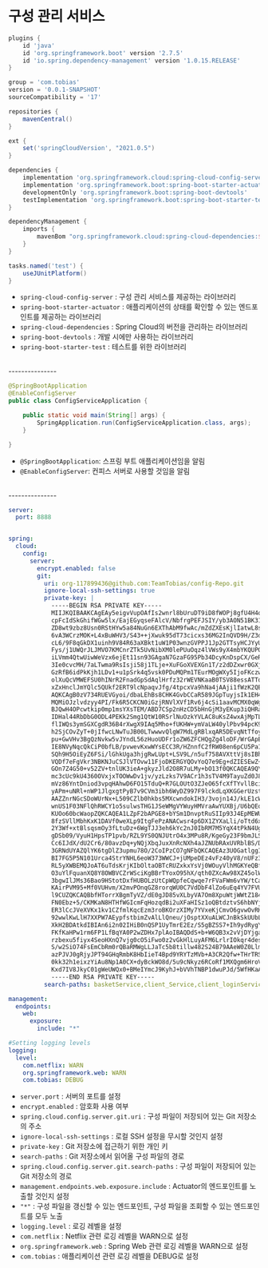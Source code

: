 # 구성 관리 서비스

```groovy
plugins {
    id 'java'
    id 'org.springframework.boot' version '2.7.5'
    id 'io.spring.dependency-management' version '1.0.15.RELEASE'
}

group = 'com.tobias'
version = '0.0.1-SNAPSHOT'
sourceCompatibility = '17'

repositories {
    mavenCentral()
}

ext {
    set('springCloudVersion', "2021.0.5")
}

dependencies {
    implementation 'org.springframework.cloud:spring-cloud-config-server'
    implementation 'org.springframework.boot:spring-boot-starter-actuator'
    developmentOnly 'org.springframework.boot:spring-boot-devtools'
    testImplementation 'org.springframework.boot:spring-boot-starter-test'
}

dependencyManagement {
    imports {
        mavenBom "org.springframework.cloud:spring-cloud-dependencies:${springCloudVersion}"
    }
}

tasks.named('test') {
    useJUnitPlatform()
}
```

- `spring-cloud-config-server` : 구성 관리 서비스를 제공하는 라이브러리
- `spring-boot-starter-actuator` : 애플리케이션의 상태를 확인할 수 있는 엔드포인트를 제공하는 라이브러리
- `spring-cloud-dependencies` : Spring Cloud의 버전을 관리하는 라이브러리
- `spring-boot-devtools` : 개발 시에만 사용하는 라이브러리
- `spring-boot-starter-test` : 테스트를 위한 라이브러리


<br/>
---------------

```java
@SpringBootApplication
@EnableConfigServer
public class ConfigServiceApplication {

    public static void main(String[] args) {
        SpringApplication.run(ConfigServiceApplication.class, args);
    }

}
```

- ``@SpringBootApplication``: 스프링 부트 애플리케이션임을 알림
- ``@EnableConfigServer``: 컨피스 서버로 사용할 것임을 알림


<br/>
---------------

```yaml
server:
  port: 8888


spring:
  cloud:
    config:
      server:
        encrypt.enabled: false
        git:
          uri: org-117899436@github.com:TeamTobias/config-Repo.git
          ignore-local-ssh-settings: true
          private-key: |
            -----BEGIN RSA PRIVATE KEY-----
            MIIJKQIBAAKCAgEAy5eigvVupOAfIs2wnrl8bUruDT9iD8fWOPj8gfU4H4q2jw8B
            cpFcIdSkGhifWGw5lx/EajEGyqseFAlcV/NbfrgPEFJSIY/yb3AON51BK31c8YWU
            ZD8wt9zbz8Usn0RStHYw5a84NuGn6EXThAbM9fwAc/mZdZXEsKjlIatwL8sgehS0
            6vA3WCrzMOK+L4xBuWHV3/S43++jXwuk95dT73cicxs36MG2InQVD9H/Z3dJmQbh
            cL6/9F8qGkDX1uinh9V84R63aXBkt1uW1P03wnzGVPPJ1Jp2GTTsyHCJYyUeXEh8
            Fys/j1UWQrJLJMVO7KMCnrZTk5UvNibXM0lePUuOqz4lVWs9yX4mbYKQUPOgFPBj
            iLVmm4QtwUiwWeVzx6ejEt11sn93GAgaN7GzaFG95Pb34DcyKnDspCX/GeRpBfmz
            3Ie0cvcMH/7aLTwma9RsIsji58j1TLje+XuFGoXVEXGn1T/z2dDZxwr0GXjPjlRC
            GzRfB6idPkKjh1LDv1+u1pSrk4q5vsk0PDuMQPm1TEurMOgWXy5IjoFKczwHJ6iT
            olXuQcVMWEFSU0hINrR2FnadGpSdAqlHrfz32rWEVNKaaB0TSV88essATTqJIURV
            xZxHnclJmYQlc5QUkf2ERT9lcNpaqvJfg/4tpcxVa9hNa4jAAji1fWzK2QECAwEA
            AQKCAgB0zV734RUEVGyoi/dbaLEhBs8CHK4GvbCCaR589JGpTuyjsIk1EH4aDqPD
            MQMiOJzlvdzyy4PI/Fk6R5CKCN0iGzjRNVlXVf1Rv6j4cSi1aavMCMX0qWgq4/Pc
            BJQwH4OPcwtkip0mp1msYXsTEM/ABD7CSp2nHzCD5bHnGjM3yEKup3iQHRazZ5i0
            IDHal44RbDbG0ODL4PEKk2Smg1QtW10RSrlNuOzkYVLAC8uKsZ4wxAjMpTL9YSeH
            flIWQs3ymSGXCgdR36B4rXwgX9IAq5Mho+fUKHW+ymVaLW40ylPbv94pcK97bOZj
            h2SjCOvZyT+0jIfwcLNwTuJB00LTwwwvQlgW7MdLgRBlxqAR5DEvqNtTfoyz9v0d
            pu+GwVHv3BgQzNvkw5vJYndL56zHuoUDFr1oZW6ZFCHQgZg4loDF/WrGApEKy7FK
            IE8NVyNqcQkCiP0bfLB/pvwevKxwWYsECC3R/HZnnfC2fRW08en6pCU5Pa15Lk+l
            SQh9H5OiEyZ6FSi/lGhkUga3hjgRwLUpt+LSV9L/n5uf758AVXttVj8sIBhiaihd
            VQDf7eFgVkr3NBKNJuCSJlVTOvw11FjoDKERGYQOvYoQ7e9Eg+dZIESEwZ+HojKN
            GOn7Z4G50+v52ZV+tnlUK3ieA+gkyzJld2O8R7uLMy+bO13f0QKCAQEA9QYXqViu
            mc3cUc9kU4360OVxjxTOOWwDv1jv/yzLzks7V9ACr1h3sTV4M9TayuZd0J8LFGU4
            mVz86YntDniod3vpqHAhwD6FO15TduQ+R7GLOUtO3ZJeO65fcXfTYvllBcifCrfc
            yAPm+uNRl+nWP1JlgxgtPyB7v9CVm3ibh6WyDZ997F9lckdLqXKGGerUzste8AkK
            AAZZnrNGcSDoWUrNx+L509CZlb0hkbs5MXcwndokIH3/3vojn14J/kLE1cWCqlyB
            wnUS1F03NFlQhRWCY1o5sulwsTHG1JSeWMgVYWuyHMVraAwYUXBj/U6bQEo2S4/g
            KUOo60bcWaopZQKCAQEA1LZpF2bAPGE8+bYSm1DnvptRuSIIp93J4EpMEWU7Mhh9
            8fzSVllMbhKxK1DAVf0weXLp9ItgFePzANACwsr4p6DX1ZYXaLli/oTtd6xOfkCk
            2Y3Wf+xtBlsqsmOy3fLtuDz+6WgTJJ3eh6kYc2nJ0IbRM7M5YqX4tPkN4UgIsiUP
            gDSb09/VyuH1HpsTP1pvb/RZL9YS0QNJUtrO4x3MPu8R/KgeGy23F9bmJLSEEyv5
            Cc6IJdX/dU2Cr6/80avzDq+yNQjXbqJuxXnRcNXh4aJZNUbRAxUVRblBS/DAagTl
            3GRNdUYAZQlYK6tgDlZ3upmu78O/2CoIPzCO7gNFbQKCAQEAz3UOGatlggIkFfyU
            BI7FG5P5N101Urca4StrYNHL6eoW373WWCJ+jUMpeDEz4vFz40yV8/nUFz39Qbsv
            RL5yXWBEMQJoAT6uTdsKrjKIbOltaOBTcRUZxkxYsVj0WOuyVlhMGKYeQBfVvP01
            O3uYlFquanXQ8Y8OWBVCZrWSciKgBBrTYoxO95hX/qth0ZXcAw98XZ45olW+EbnW
            3bgwIlJMs36Bao9HStotDxfHUBOLzUtCpWQpfeCqwqe7rFVaFWm6vYW/tCat/7LB
            KAirPVM95+Mf0VUHvm/X2mvPOnqGZ8rorqWU0C7VdDbF4lZo6uEq4YV7FVUdM7/2
            l9CUZQKCAQBbfHTorrXBgmTyVZ/dE0gJD85vXLbyVA7Om8XpuWtjWWtZ184ze0bH
            FN0Ebz+5/CKMKaN8HTHfWGIcmFqHozqdBi2uXFaHISz1oQBtdztvS6hbNYjrDim6
            ER3lCcJVeXVKx1kv1CZfmlKqcEzm3roBKOrzXIMy7YVxeKjCmvO6gvwOvRHEZ8IQ
            92wwlKwLlH7XXPW7AEypfstbimZvAlLlQneu/jOsptXXuALWCJnBkSkUUbL26vpr
            XkH2BDAtkdIBIAn6i2n02IHiB0nQSP1UyTmrE2Ez/S5gBZSS7+Ih9ydRygYSiWAE
            FKfKaHPw1rm6FP1LfBqYA0P2wZDHx7plAoIBAQDdS+b+W6QB3x2vVjDYjga+seUK
            rzbexu5fiyx4SeoHXnQ7vjg0cO5iFwo0z2vGkHlLuyAFM6LrlrIOkqr4desy7r3S
            S/w2SiO74FsEmCbRm0rQBaRMWgLLJaTc5b8tillw482S24B79AAeW0Z0LlmeBU60
            azPJVJ0gRjyJPT94GHqRmbK8HbIieT4Bpd9YRYTzMVb+A3CR2Qfw+THrTRS+qoQw
            0kk32h1eixzYiAu8Np1A0CX+dyBckWO8d/5u9cNkyz6RCoRf1MXQgm6HroVIuB3s
            Kxd7IV8JkyC01gWeUWQx0+BMeIYmcJ9KyhJ+bVVhTNBP1dwuPJd/5WfHKaAs
            -----END RSA PRIVATE KEY-----
          search-paths: basketService,client_Service,client_loginService,couponService,deliveryService,manager_Service,manager_loginService,orderService,pointService,product_cudService,product_readService,recentlyviewedService,review_cudService,review_readService,saler_Service,saler_loginService

management:
  endpoints:
    web:
      exposure:
        include: "*"

#Setting logging levels
logging:
  level:
    com.netflix: WARN
    org.springframework.web: WARN
    com.tobias: DEBUG
```

- `server.port` : 서버의 포트를 설정
- `encrypt.enabled` : 암호화 사용 여부
- `spring.cloud.config.server.git.uri` : 구성 파일이 저장되어 있는 Git 저장소의 주소
- `ignore-local-ssh-settings` : 로컬 SSH 설정을 무시할 것인지 설정
- `private-key` : Git 저장소에 접근하기 위한 개인 키
- `search-paths` : Git 저장소에서 읽어올 구성 파일의 경로
- `spring.cloud.config.server.git.search-paths` : 구성 파일이 저장되어 있는 Git 저장소의 경로
- `management.endpoints.web.exposure.include` : Actuator의 엔드포인트를 노출할 것인지 설정
- `"*"` : 구성 파일을 갱신할 수 있는 엔드포인트, 구성 파일을 조회할 수 있는 엔드포인트를 모두 노출
- `logging.level` : 로깅 레벨을 설정
- `com.netflix` : Netflix 관련 로깅 레벨을 WARN으로 설정
- `org.springframework.web` : Spring Web 관련 로깅 레벨을 WARN으로 설정
- `com.tobias` : 애플리케이션 관련 로깅 레벨을 DEBUG로 설정
